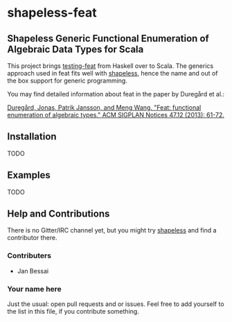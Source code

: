 # shapeless-feat
## Shapeless Generic Functional Enumeration of Algebraic Data Types for Scala

This project brings [testing-feat](http://hackage.haskell.org/package/testing-feat) from Haskell over to Scala. The generics approach used in feat fits well with [shapeless](https://github.com/milessabin/shapeless), hence the name and out of the box support for generic programming.

You may find detailed information about feat in the paper by Duregård et al.:

[Duregård, Jonas, Patrik Jansson, and Meng Wang. "Feat: functional enumeration of algebraic types." ACM SIGPLAN Notices 47.12 (2013): 61-72.](http://dl.acm.org/citation.cfm?id=2364515)

## Installation
TODO

## Examples
TODO

## Help and Contributions

There is no Gitter/IRC channel yet, but you might try [shapeless](https://gitter.im/milessabin/shapeless) and find a contributor there.

### Contributers
- Jan Bessai

### Your name here
Just the usual: open pull requests and or issues. Feel free to add yourself to the list in this file, if you contribute something.

